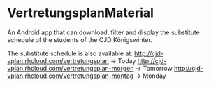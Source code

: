 # VertretungsplanMaterial

An Android app that can download, filter and display the substitute schedule of the students of the CJD Königswinter. 

The substitute schedule is also available at:
http://cjd-vplan.rhcloud.com/vertretungsplan -> Today
http://cjd-vplan.rhcloud.com/vertretungsplan-morgen -> Tomorrow
http://cjd-vplan.rhcloud.com/vertretungsplan-montag -> Monday
